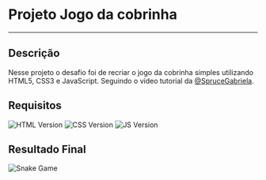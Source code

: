# Projeto Jogo da cobrinha

<hr />

## Descrição

Nesse projeto o desafio foi de recriar o jogo da cobrinha simples utilizando HTML5, CSS3 e JavaScript. Seguindo o vídeo tutorial da <a href="https://github.com/SpruceGabriela">@SpruceGabriela</a>.

## Requisitos

![HTML Version](https://img.shields.io/static/v1?label=HTML&message=5&color=blue) 
![CSS Version](https://img.shields.io/static/v1?label=CSS&message=3&color=purple) 
![JS Version](https://img.shields.io/static/v1?label=JS&message=ES6&color=green) 

## Resultado Final

![Snake Game](https://github.com/carolinepsantos/DIO-Bootcamp-HTML/tree/main/project_snake_game/snake_game.gif)
